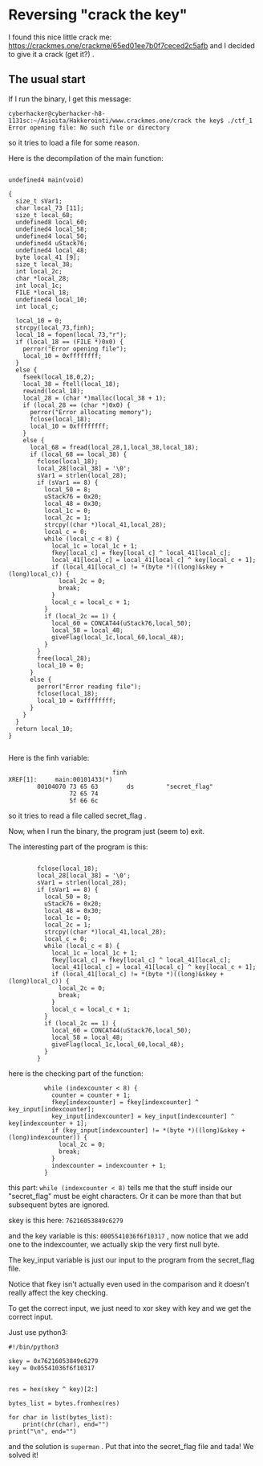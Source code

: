 
# Reversing "crack the key"

I found this nice little crack me: https://crackmes.one/crackme/65ed01ee7b0f7ceced2c5afb and I decided to give it a crack (get it?) .

## The usual start

If I run the binary, I get this message:

```
cyberhacker@cyberhacker-h8-1131sc:~/Asioita/Hakkerointi/www.crackmes.one/crack the key$ ./ctf_1 
Error opening file: No such file or directory
```

so it tries to load a file for some reason.

Here is the decompilation of the main function:

```

undefined4 main(void)

{
  size_t sVar1;
  char local_73 [11];
  size_t local_68;
  undefined8 local_60;
  undefined4 local_58;
  undefined4 local_50;
  undefined4 uStack76;
  undefined4 local_48;
  byte local_41 [9];
  size_t local_38;
  int local_2c;
  char *local_28;
  int local_1c;
  FILE *local_18;
  undefined4 local_10;
  int local_c;
  
  local_10 = 0;
  strcpy(local_73,finh);
  local_18 = fopen(local_73,"r");
  if (local_18 == (FILE *)0x0) {
    perror("Error opening file");
    local_10 = 0xffffffff;
  }
  else {
    fseek(local_18,0,2);
    local_38 = ftell(local_18);
    rewind(local_18);
    local_28 = (char *)malloc(local_38 + 1);
    if (local_28 == (char *)0x0) {
      perror("Error allocating memory");
      fclose(local_18);
      local_10 = 0xffffffff;
    }
    else {
      local_68 = fread(local_28,1,local_38,local_18);
      if (local_68 == local_38) {
        fclose(local_18);
        local_28[local_38] = '\0';
        sVar1 = strlen(local_28);
        if (sVar1 == 8) {
          local_50 = 8;
          uStack76 = 0x20;
          local_48 = 0x30;
          local_1c = 0;
          local_2c = 1;
          strcpy((char *)local_41,local_28);
          local_c = 0;
          while (local_c < 8) {
            local_1c = local_1c + 1;
            fkey[local_c] = fkey[local_c] ^ local_41[local_c];
            local_41[local_c] = local_41[local_c] ^ key[local_c + 1];
            if (local_41[local_c] != *(byte *)((long)&skey + (long)local_c)) {
              local_2c = 0;
              break;
            }
            local_c = local_c + 1;
          }
          if (local_2c == 1) {
            local_60 = CONCAT44(uStack76,local_50);
            local_58 = local_48;
            giveFlag(local_1c,local_60,local_48);
          }
        }
        free(local_28);
        local_10 = 0;
      }
      else {
        perror("Error reading file");
        fclose(local_18);
        local_10 = 0xffffffff;
      }
    }
  }
  return local_10;
}


```

Here is the finh variable:

```
                             finh                                            XREF[1]:     main:00101433(*)  
        00104070 73 65 63        ds         "secret_flag"
                 72 65 74 
                 5f 66 6c 

```

so it tries to read a file called secret_flag .

Now, when I run the binary, the program just (seem to) exit.

The interesting part of the program is this:

```

        fclose(local_18);
        local_28[local_38] = '\0';
        sVar1 = strlen(local_28);
        if (sVar1 == 8) {
          local_50 = 8;
          uStack76 = 0x20;
          local_48 = 0x30;
          local_1c = 0;
          local_2c = 1;
          strcpy((char *)local_41,local_28);
          local_c = 0;
          while (local_c < 8) {
            local_1c = local_1c + 1;
            fkey[local_c] = fkey[local_c] ^ local_41[local_c];
            local_41[local_c] = local_41[local_c] ^ key[local_c + 1];
            if (local_41[local_c] != *(byte *)((long)&skey + (long)local_c)) {
              local_2c = 0;
              break;
            }
            local_c = local_c + 1;
          }
          if (local_2c == 1) {
            local_60 = CONCAT44(uStack76,local_50);
            local_58 = local_48;
            giveFlag(local_1c,local_60,local_48);
          }
        }

```

here is the checking part of the function:

```
          while (indexcounter < 8) {
            counter = counter + 1;
            fkey[indexcounter] = fkey[indexcounter] ^ key_input[indexcounter];
            key_input[indexcounter] = key_input[indexcounter] ^ key[indexcounter + 1];
            if (key_input[indexcounter] != *(byte *)((long)&skey + (long)indexcounter)) {
              local_2c = 0;
              break;
            }
            indexcounter = indexcounter + 1;
          }
```

this part: `while (indexcounter < 8)` tells me that the stuff inside our "secret_flag" must be eight characters. Or it can be more than that but subsequent bytes are ignored.

skey is this here: `76216053849c6279`


and the key variable is this: `0005541036f6f10317` , now notice that we add one to the indexcounter, we actually skip the very first null byte.

The key_input variable is just our input to the program from the secret_flag file.

Notice that fkey isn't actually even used in the comparison and it doesn't really affect the key checking.

To get the correct input, we just need to xor skey with key and we get the correct input.

Just use python3:

```
#!/bin/python3

skey = 0x76216053849c6279
key = 0x05541036f6f10317


res = hex(skey ^ key)[2:]

bytes_list = bytes.fromhex(res)

for char in list(bytes_list):
	print(chr(char), end="")
print("\n", end="")

```

and the solution is `superman` . Put that into the secret_flag file and tada! We solved it!



















